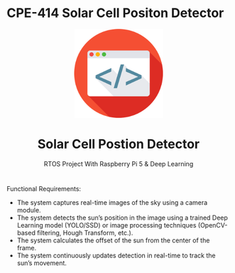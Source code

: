 # CPE-414 Solar Cell Positon Detector

<div align="center">

  <img src="assets/logo.png" alt="logo" width="200" height="auto" />
  <h1>Solar Cell Postion Detector</h1>
  
  <p>RTOS Project With Raspberry Pi 5 & Deep Learning</p><h1></h1>
</div>
  
  Functional Requirements:
  * The system captures real-time images of the sky using a camera module.
  * The system detects the sun’s position in the image using a trained Deep Learning model (YOLO/SSD) or image processing techniques (OpenCV-based filtering, Hough Transform, etc.).
  * The system calculates the offset of the sun from the center of the frame.
  * The system continuously updates detection in real-time to track the sun’s movement.

